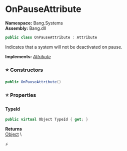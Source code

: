 # OnPauseAttribute

**Namespace:** Bang.Systems \
**Assembly:** Bang.dll

```csharp
public class OnPauseAttribute : Attribute
```

Indicates that a system will not be deactivated on pause.

**Implements:** _[Attribute](https://learn.microsoft.com/en-us/dotnet/api/System.Attribute?view=net-7.0)_

### ⭐ Constructors
```csharp
public OnPauseAttribute()
```

### ⭐ Properties
#### TypeId
```csharp
public virtual Object TypeId { get; }
```

**Returns** \
[Object](https://learn.microsoft.com/en-us/dotnet/api/System.Object?view=net-7.0) \


⚡
